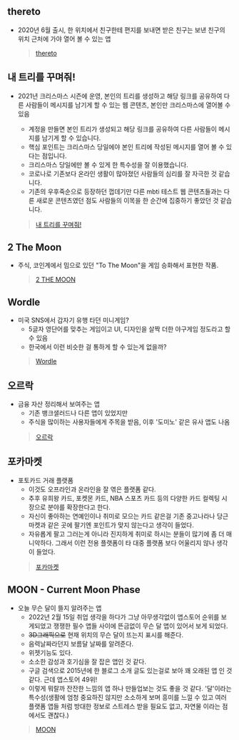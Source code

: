 ## thereto
+ 2020년 6월 출시, 한 위치에서 친구한테 편지를 보내면 받은 친구는 보낸 친구의 위치 근처에 가야 열어 볼 수 있는 앱
  > [thereto](https://apps.apple.com/kr/app/thereto-%ED%8E%B8%EC%A7%80%EB%A5%BC-%EC%97%AC%EB%8A%94-%EA%B3%B5%EA%B0%84/id1500364832)  

## 내 트리를 꾸며줘!
- 2021년 크리스마스 시즌에 운영, 본인의 트리를 생성하고 해당 링크를 공유하여 다른 사람들이 메시지를 남기게 할 수 있는 웹 콘텐츠, 본인만 크리스마스에 열어볼 수 있음
  
  + 계정을 만들면 본인 트리가 생성되고 해당 링크를 공유하여 다른 사람들이 메시지를 남기게 할 수 있습니다. 
  + 핵심 포인트는 크리스마스 당일에야 본인 트리에 작성된 메시지를 열어 볼 수 있다는 점입니다. 
  + 크리스마스 당일에만 볼 수 있게 한 특수성을 잘 이용했습니다. 
  + 코로나로 기존보다 온라인 생활이 많아졌던 사람들의 심리를 잘 자극한 것 같습니다. 
  + 기존의 우후죽순으로 등장하던 껍데기만 다른 mbti 테스트 웹 콘텐츠들과는 다른 새로운 콘텐츠였던 점도 사람들의 이목을 한 순간에 집중하기 좋았던 것 같습니다.
  > [내 트리를 꾸며줘!](https://colormytree.me/)

## 2 The Moon
+ 주식, 코인계에서 밈으로 있던 "To The Moon"을 게임 승화해서 표현한 작품.
  > [2 THE MOON](https://apps.apple.com/kr/app/2-the-moon/id1567263014) 

## Wordle
+ 미국 SNS에서 갑자기 유행 타던 미니게임?
  + 5글자 영단어를 맞추는 게임이고 UI, 디자인을 살짝 더한 야구게임 정도라고 할 수 있음
  + 한국에서 이런 비슷한 걸 통하게 할 수 있는게 없을까?
  > [Wordle](https://www.powerlanguage.co.uk/wordle/) 

## 오르락
+ 금융 자산 정리해서 보여주는 앱
  + 기존 뱅크샐러드나 다른 앱이 있었지만 
  + 주식을 많이하는 사용자들에게 주목을 받음, 이후 '도미노' 같은 유사 앱도 나옴
  > [오르락](https://oreurak.kr/) 
 
## 포카마켓
+ 포토카드 거래 플랫폼
  + 이것도 오프라인과 온라인을 잘 엮은 플랫폼 같다.
  + 추후 유희왕 카드, 포켓몬 카드, NBA 스포츠 카드 등의 다양한 카드 컬렉팅 시장으로 분야를 확장한다고 한다.
  + 자신이 좋아하는 연예인이나 취미로 모으는 카드 같은걸 기존 중고나라나 당근마켓과 같은 곳에 팔기엔 포인트가 맞지 않는다고 생각이 들었다.
  + 자유롭게 팔고 그러는게 아니라 진지하게 취미로 하시는 분들이 많기에 좀 더 매니악하다. 그래서 이런 전용 플랫폼이 타 대중 플랫폼 보다 어울리지 않나 생각이 들었다.
  > [포카마켓](https://phocamarket.com/) 

## MOON - Current Moon Phase
+ 오늘 무슨 달이 뜰지 알려주는 앱
  + 2022년 2월 15일 취업 생각을 하다가 그냥 아무생각없이 앱스토어 순위를 보게되었고 쟁쟁한 필수 앱들 사이에 뜬금없이 무슨 달 앱이 있어서 보게 되었다.
  + ~~3D그래픽으로~~ 현재 위치의 무슨 달이 뜨는지 표시를 해준다.
  + 음력날짜라던지 보름달 날짜를 알려준다.
  + 위젯기능도 있다.
  + 소소한 감성과 호기심을 잘 잡은 앱인 것 같다. 
  + 구글 검색으로 2015년에 한 블로그 소개 글도 있는걸로 보아 꽤 오래된 앱 인 것 같다. 근데 앱스토어 49위!
  + 이렇게 뭐랄까 잔잔한 느낌의 앱 하나 만들업보는 것도 좋을 것 같다. '달'이라는 특수성(생활에 엄청 중요하진 않지만 소소하게 보며 흥미를 느낄 수 있고 여러 플랫폼 앱들 처럼 방대한 정보로 스트레스 받을 필요도 없고, 자연물 이라는 점에서도 괜찮다.)
  > [MOON](https://apps.apple.com/kr/app/moon-current-moon-phase/id660036257) 
